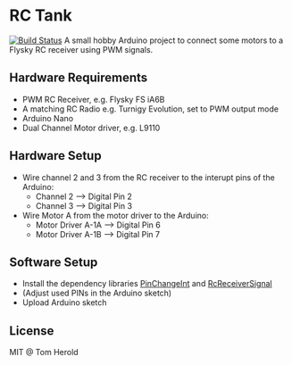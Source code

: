 # RC Tank

[![Build Status](https://travis-ci.org/hotzenklotz/RC-Tank.svg?branch=master)](https://travis-ci.org/hotzenklotz/RC-Tank)
A small hobby Arduino project to connect some motors to a Flysky RC receiver using PWM signals.

## Hardware Requirements

* PWM RC Receiver, e.g. Flysky FS iA6B
* A matching RC Radio e.g. Turnigy Evolution, set to PWM output mode
* Arduino Nano
* Dual Channel Motor driver, e.g. L9110

## Hardware Setup

* Wire channel 2 and 3 from the RC receiver to the interupt pins of the Arduino:
  * Channel 2 --> Digital Pin 2
  * Channel 3 --> Digital Pin 3
* Wire Motor A from the motor driver to the Arduino:
  * Motor Driver A-1A --> Digital Pin 6
  * Motor Driver A-1B --> Digital Pin 7

## Software Setup

* Install the dependency libraries [PinChangeInt](https://github.com/GreyGnome/PinChangeInt) and
  [RcReceiverSignal](http://www.end2endzone.com/rcreceiversignal-an-arduino-library-for-retreiving-the-rc-transmitter-value-from-an-rc-receiver-pulse/)
* (Adjust used PINs in the Arduino sketch)
* Upload Arduino sketch

## License

MIT @ Tom Herold
